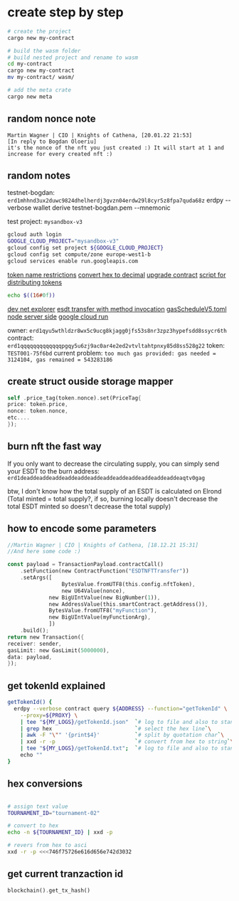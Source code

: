# create step by step

```bash
# create the project
cargo new my-contract

# build the wasm folder
# build nested project and rename to wasm
cd my-contract
cargo new my-contract
mv my-contract/ wasm/

# add the meta crate
cargo new meta
```

## random nonce note

```
Martin Wagner | CIO | Knights of Cathena, [20.01.22 21:53]
[In reply to Bogdan Oloeriu]
it's the nonce of the nft you just created :) It will start at 1 and increase for every created nft :)
```

## random notes

testnet-bogdan: `erd1mhhnd3ux2duwc9824dhelherdj3gvzn04erdw29l8cyr5z8fpa7quda68z`
erdpy --verbose wallet derive testnet-bogdan.pem --mnemonic

test project: `mysandbox-v3`

```bash
gcloud auth login
GOOGLE_CLOUD_PROJECT="mysandbox-v3"
gcloud config set project ${GOOGLE_CLOUD_PROJECT}
gcloud config set compute/zone europe-west1-b
gcloud services enable run.googleapis.com

```

[token name restrictions](https://docs.elrond.com/developers/esdt-tokens/#parameters-format)
[convert hex to decimal](https://stackoverflow.com/questions/13280131/hexadecimal-to-decimal-in-shell-script/13280173#13280173)
[upgrade contract](https://github.com/ElrondNetwork/elrond-sdk-erdpy/blob/main/erdpy/CLI.md#contractupgrade)
[script for distributing tokens](https://github.com/Combased/elrond-lkmex-distribution)

```bash
echo $((16#0f))
```

[dev net explorer](https://devnet-explorer.elrond.com/)
[esdt transfer with method invocation](https://docs.elrond.com/developers/esdt-tokens/#transfers-to-a-smart-contract)
[gasScheduleV5.toml](https://github.com/ElrondNetwork/elrond-go/blob/master/cmd/node/config/gasSchedules/gasScheduleV5.toml)
[node server side](https://shiffman.net/a2z/server-node/#:~:text=%E2%80%A2-,Node.,in%20a%20file%20called%20hello.)
[google cloud run](https://codelabs.developers.google.com/codelabs/cloud-run-hello#0)

owner: `erd1qyu5wthldzr8wx5c9ucg8kjagg0jfs53s8nr3zpz3hypefsdd8ssycr6th`
contract: `erd1qqqqqqqqqqqqqpgqy5u6zj9ac0ar4e2ed2vtvltahtpnxy85d8ss528g22`
token: `TEST001-75f6bd`
current problem: `too much gas provided: gas needed = 3124104, gas remained = 543283186`

## create struct ouside storage mapper

```rust
self .price_tag(token.nonce).set(PriceTag{
price: token.price,
nonce: token.nonce,
etc....
});
```

## burn nft the fast way

If you only want to decrease the circulating supply, you can simply send your ESDT to the burn address:
`erd1deaddeaddeaddeaddeaddeaddeaddeaddeaddeaddeaddeaddeaqtv0gag`

btw, I don't know how the total supply of an ESDT is calculated on Elrond (Total minted = total supply?, if so, burning
locally doesn't decrease the total ESDT minted so doesn't decrease the total supply)

## how to encode some parameters

```rust
//Martin Wagner | CIO | Knights of Cathena, [18.12.21 15:31]
//And here some code :)

const payload = TransactionPayload.contractCall()
    .setFunction(new ContractFunction("ESDTNFTTransfer"))
    .setArgs([
                 BytesValue.fromUTF8(this.config.nftToken),
                 new U64Value(nonce),
             new BigUIntValue(new BigNumber(1)),
             new AddressValue(this.smartContract.getAddress()),
             BytesValue.fromUTF8("myFunction"),
             new BigUIntValue(myFunctionArg),
             ])
    .build();
return new Transaction({
receiver: sender,
gasLimit: new GasLimit(5000000),
data: payload,
});
```

## get tokenId explained
```bash
getTokenId() {
  erdpy --verbose contract query ${ADDRESS} --function="getTokenId" \
    --proxy=${PROXY} \
    | tee "${MY_LOGS}/getTokenId.json"  `# log to file and also to standard out`\
    | grep hex                          `# select the hex line`\
    | awk -F "\"" '{print$4}'           `# split by quotation char`\
    | xxd -r -p                         `# convert from hex to string`\
    | tee "${MY_LOGS}/getTokenId.txt";  `# log to file and also to standard out`\
    echo ""
}
```

## hex conversions

```bash

# assign text value
TOURNAMENT_ID="tournament-02"

# convert to hex
echo -n ${TOURNAMENT_ID} | xxd -p

# revers from hex to asci
xxd -r -p <<<746f75726e616d656e742d3032

```

## get current tranzaction id

```rust
blockchain().get_tx_hash()
```

